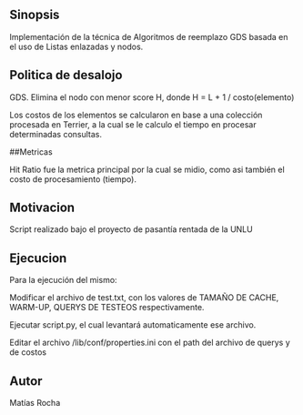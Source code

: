## Sinopsis

Implementación de la técnica de Algoritmos de reemplazo GDS basada en el uso de Listas enlazadas y nodos.

## Politica de desalojo

GDS. Elimina el nodo con menor score H, donde H = L + 1 / costo(elemento)


Los costos de los elementos se calcularon en base a una colección procesada en Terrier, a la cual se le calculo el tiempo en procesar determinadas consultas.

##Metricas

Hit Ratio fue la metrica principal por la cual se midio, como asi también el costo de procesamiento (tiempo).


## Motivacion

Script realizado bajo el proyecto de pasantía rentada de la UNLU


## Ejecucion

Para la ejecución del mismo:

Modificar el archivo de test.txt, con los valores de TAMAÑO DE CACHE, WARM-UP, QUERYS DE TESTEOS respectivamente.

Ejecutar script.py, el cual levantará automaticamente ese archivo.

Editar el archivo /lib/conf/properties.ini con el path del archivo de querys y de costos

## Autor

Matías Rocha
